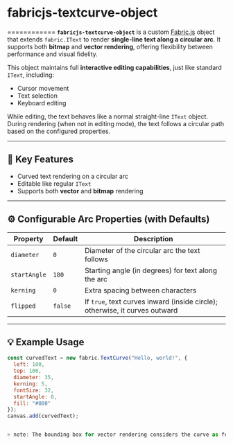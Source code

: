 # **fabricjs-textcurve-object**
============
**`fabricjs-textcurve-object`** is a custom [Fabric.js](http://fabricjs.com/) object that extends `fabric.IText` to render **single-line text along a circular arc**. It supports both **bitmap** and **vector rendering**, offering flexibility between performance and visual fidelity.

This object maintains full **interactive editing capabilities**, just like standard `IText`, including:

- Cursor movement  
- Text selection  
- Keyboard editing

While editing, the text behaves like a normal straight-line `IText` object. During rendering (when not in editing mode), the text follows a circular path based on the configured properties.

---

## 🔑 Key Features

- Curved text rendering on a circular arc  
- Editable like regular `IText`  
- Supports both **vector** and **bitmap** rendering  

---

## ⚙️ Configurable Arc Properties (with Defaults)

| Property     | Default   | Description                                                                 |
|--------------|-----------|-----------------------------------------------------------------------------|
| `diameter`   | `0`       | Diameter of the circular arc the text follows                               |
| `startAngle` | `180`     | Starting angle (in degrees) for text along the arc                          |
| `kerning`    | `0`       | Extra spacing between characters                                            |
| `flipped`    | `false`   | If `true`, text curves inward (inside circle); otherwise, it curves outward |

---

## 💡 Example Usage

```js
const curvedText = new fabric.TextCurve("Hello, world!", {
  left: 100,
  top: 100,
  diameter: 35,
  kerning: 5,
  fontSize: 32,
  startAngle: 0,
  fill: "#000"
});
canvas.add(curvedText);


> note: The bounding box for vector rendering considers the curve as full circle even for an arc.